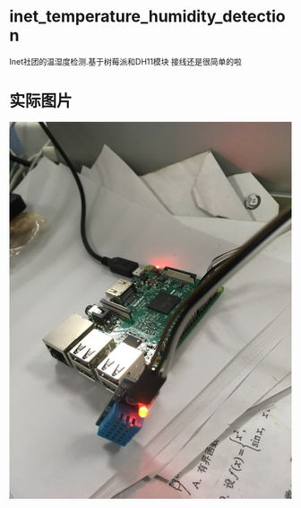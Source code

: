 # inet_temperature_humidity_detection
Inet社团的温湿度检测.基于树莓派和DH11模块
接线还是很简单的啦 

# 实际图片
![示例图片](https://github.com/egdw/inet_temperature_humidity_detection/blob/master/image.JPG?raw=true)

